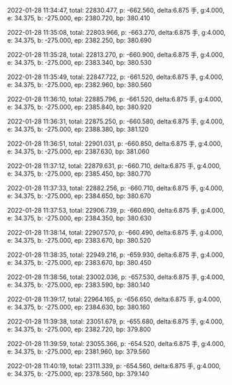 2022-01-28 11:34:47, total: 22830.477, p: -662.560, delta:6.875 手, g:4.000, e: 34.375, b: -275.000, ep: 2380.720, bp: 380.410

2022-01-28 11:35:08, total: 22803.966, p: -663.270, delta:6.875 手, g:4.000, e: 34.375, b: -275.000, ep: 2382.250, bp: 380.690

2022-01-28 11:35:28, total: 22813.270, p: -660.900, delta:6.875 手, g:4.000, e: 34.375, b: -275.000, ep: 2383.340, bp: 380.530

2022-01-28 11:35:49, total: 22847.722, p: -661.520, delta:6.875 手, g:4.000, e: 34.375, b: -275.000, ep: 2382.960, bp: 380.560

2022-01-28 11:36:10, total: 22885.796, p: -661.520, delta:6.875 手, g:4.000, e: 34.375, b: -275.000, ep: 2385.840, bp: 380.920

2022-01-28 11:36:31, total: 22875.250, p: -660.580, delta:6.875 手, g:4.000, e: 34.375, b: -275.000, ep: 2388.380, bp: 381.120

2022-01-28 11:36:51, total: 22901.031, p: -660.850, delta:6.875 手, g:4.000, e: 34.375, b: -275.000, ep: 2387.630, bp: 381.060

2022-01-28 11:37:12, total: 22879.631, p: -660.710, delta:6.875 手, g:4.000, e: 34.375, b: -275.000, ep: 2385.450, bp: 380.770

2022-01-28 11:37:33, total: 22882.256, p: -660.710, delta:6.875 手, g:4.000, e: 34.375, b: -275.000, ep: 2384.650, bp: 380.670

2022-01-28 11:37:53, total: 22906.739, p: -660.690, delta:6.875 手, g:4.000, e: 34.375, b: -275.000, ep: 2384.350, bp: 380.630

2022-01-28 11:38:14, total: 22907.570, p: -660.490, delta:6.875 手, g:4.000, e: 34.375, b: -275.000, ep: 2383.670, bp: 380.520

2022-01-28 11:38:35, total: 22949.216, p: -659.930, delta:6.875 手, g:4.000, e: 34.375, b: -275.000, ep: 2383.670, bp: 380.450

2022-01-28 11:38:56, total: 23002.036, p: -657.530, delta:6.875 手, g:4.000, e: 34.375, b: -275.000, ep: 2383.590, bp: 380.140

2022-01-28 11:39:17, total: 22964.165, p: -656.650, delta:6.875 手, g:4.000, e: 34.375, b: -275.000, ep: 2384.630, bp: 380.160

2022-01-28 11:39:38, total: 23051.679, p: -655.680, delta:6.875 手, g:4.000, e: 34.375, b: -275.000, ep: 2382.720, bp: 379.800

2022-01-28 11:39:59, total: 23055.366, p: -654.520, delta:6.875 手, g:4.000, e: 34.375, b: -275.000, ep: 2381.960, bp: 379.560

2022-01-28 11:40:19, total: 23111.339, p: -654.560, delta:6.875 手, g:4.000, e: 34.375, b: -275.000, ep: 2378.560, bp: 379.140